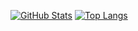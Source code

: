 [![GitHub Stats](https://github-readme-stats.vercel.app/api?username=zhurasique&theme=dark&show_icons=true&hide=issues,contribs)](https://github.com/zhurasique/) [![Top Langs](https://github-readme-stats.vercel.app/api/top-langs/?username=zhurasique&theme=dark&hide=jupyter%20notebook,php,html,css,go,dockerfile&langs_count=8&layout=compact)](https://github.com/zhurasique/)
